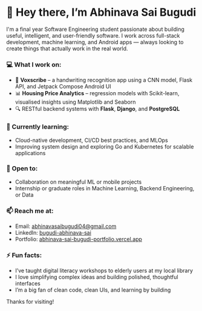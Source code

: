 # 👋 Hey there, I’m Abhinava Sai Bugudi

I'm a final year Software Engineering student passionate about building useful, intelligent, and user-friendly software. I work across full-stack development, machine learning, and Android apps — always looking to create things that actually work in the real world.

### 💻 What I work on:
- 📝 **Voxscribe** – a handwriting recognition app using a CNN model, Flask API, and Jetpack Compose Android UI  
- 📊 **Housing Price Analytics** – regression models with Scikit-learn, visualised insights using Matplotlib and Seaborn  
- 🔍 RESTful backend systems with **Flask**, **Django**, and **PostgreSQL**

### 🌱 Currently learning:
- Cloud-native development, CI/CD best practices, and MLOps
- Improving system design and exploring Go and Kubernetes for scalable applications

### 🤝 Open to:
- Collaboration on meaningful ML or mobile projects
- Internship or graduate roles in Machine Learning, Backend Engineering, or Data

### 📫 Reach me at:
- Email: abhinavasaibugudi04@gmail.com  
- LinkedIn: [bugudi-abhinava-sai](https://www.linkedin.com/in/bugudi-abhinava-sai/)  
- Portfolio: [abhinava-sai-bugudi-portfolio.vercel.app](https://abhinava-sai-bugudi-portfolio.vercel.app/)

### ⚡ Fun facts:
- I’ve taught digital literacy workshops to elderly users at my local library  
- I love simplifying complex ideas and building polished, thoughtful interfaces  
- I’m a big fan of clean code, clean UIs, and learning by building

Thanks for visiting!
